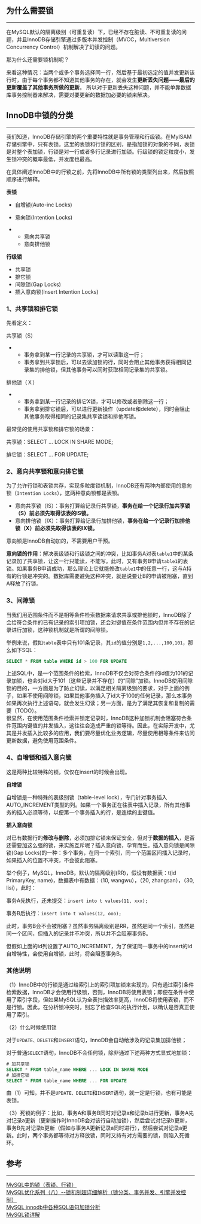 ## 为什么需要锁

---

在MySQL默认的隔离级别（可重复读）下，已经不存在脏读、不可重复读的问题，并且InnoDB存储引擎通过多版本并发控制（MVCC，Multiversion Concurrency Control）机制解决了幻读的问题。

那为什么还需要锁机制呢？

来看这种情况：当两个或多个事务选择同一行，然后基于最初选定的值并发更新该行时，由于每个事务都不知道其他事务的存在，就会发生**更新丢失问题——最后的更新覆盖了其他事务所做的更新**。 所以对于更新丢失这种问题，并不能单靠数据库事务控制器来解决，需要对要更新的数据加必要的锁来解决。

## InnoDB中锁的分类

---

我们知道，InnoDB存储引擎的两个重要特性就是事务管理和行级锁。在MyISAM存储引擎中，只有表锁。这里的表锁和行锁的区别，是指加锁的对象的不同，表锁是对整个表加锁，行锁是对一行或者多行记录进行加锁。行级锁的锁定粒度小，发生锁冲突的概率最低，并发度也最高。

在具体阐述InnoDB中的行锁之前，先将InnoDB中所有锁的类型列出来，然后按照顺序进行解释。

**表锁**

* 自增锁\(Auto-inc Locks\)

* 意向锁\(Intention Locks\)

* * 意向共享锁
  * 意向排他锁

**行级锁**

* 共享锁
* 排它锁
* 间隙锁\(Gap Locks\)
* 插入意向锁\(Insert Intention Locks\)

### 1、共享锁和排它锁

先看定义：

共享锁（S）

* * 事务拿到某一行记录的共享锁，才可以读取这一行；
  * 事务拿到共享锁后，可以去读加锁的行，同时会阻止其他事务获得相同记录集的排他锁，但其他事务可以同时获取相同记录集的共享锁。

排他锁（Ｘ）

* * 事务拿到某一行记录的排它X锁，才可以修改或者删除这一行；
  * 事务拿到排它锁后，可以进行更新操作（update和delete），同时会阻止其他事务取得相同的记录集共享读锁和排他写锁。

最常见的使用共享锁和排它锁的场景：

共享锁：SELECT ... LOCK IN SHARE MODE;

排它锁：SELECT ... FOR UPDATE;

### 2、意向共享锁和意向排它锁

为了允许行锁和表锁共存，实现多粒度锁机制，InnoDB还有两种内部使用的意向锁（`Intention Locks`），这两种意向锁都是表锁。

* 意向共享锁（IS）：事务打算给记录行共享锁，**事务在给一个记录行加共享锁（S）前必须先取得该表的IS锁。**
* 意向排他锁（IX）：事务打算给记录行加排他锁，**事务在给一个记录行加排他锁（X）前必须先取得该表的IX锁。**

意向锁是InnoDB自动加的，不需要用户干预。

**意向锁的作用**：解决表级锁和行级锁之间的冲突，比如事务A对表`table1`中的某条记录加了共享锁，让这一行只能读，不能写。此时，又有事务B申请`table1`的表锁。如果事务B申请成功，那么理论上它就能修改`table1`中的任意一行，这与A持有的行锁是冲突的。数据库需要避免这种冲突，就是说要让B的申请被阻塞，直到A释放了行锁。

### 3、间隙锁

当我们用范围条件而不是相等条件检索数据来请求共享或排他锁时，InnoDB除了会给符合条件的已有记录的索引项加锁，还会对键值在条件范围内但并不存在的记录进行加锁，这种锁机制就是所谓的间隙锁。

举例来说，假如`table`表中只有101条记录，其`id`的值分别是`1,2,...,100,101`，那么如下SQL：

```sql
SELECT * FROM table WHERE id > 100 FOR UPDATE
```

上述SQL中，是一个范围条件的检索，InnoDB不仅会对符合条件的id值为101的记录加锁，也会对id大于101（这些记录并不存在）的“间隙”加锁。InnoDB使用间隙锁的目的，一方面是为了防止幻读，以满足相关隔离级别的要求，对于上面的例子，如果不使用间隙锁，如果其他事务插入了id大于100的任何记录，那么本事务如果再次执行上述语句，就会发生幻读；另一方面，是为了满足其恢复和复制的需要（TODO）。  
很显然，在使用范围条件检索并锁定记录时，InnoDB这种加锁机制会阻塞符合条件范围内键值的并发插入，这往往会造成严重的锁等待。因此，在实际开发中，尤其是并发插入比较多的应用，我们要尽量优化业务逻辑，尽量使用相等条件来访问更新数据，避免使用范围条件。

### 4、自增锁和插入意向锁

这是两种比较特殊的锁，仅仅在insert的时候会出现。

**自增锁**

自增锁是一种特殊的表级别锁（table-level lock），专门针对事务插入AUTO\_INCREMENT类型的列。如果一个事务正在往表中插入记录，所有其他事务的插入必须等待，以便第一个事务插入的行，是连续的主键值。

**插入意向锁**

对已有数据行的**修改与删除**，必须加排它锁来保证安全，但对于**数据的插入**，是否还需要加这么强的锁，来实施互斥呢？插入意向锁，孕育而生。插入意向锁是间隙锁\(Gap Locks\)的一种：多个事务，在同一个索引，同一个范围区间插入记录时，如果插入的位置不冲突，不会彼此阻塞。

举个例子，MySQL，InnoDB，默认的隔离级别\(RR\)，假设有数据表：t\(id PrimaryKey, name\)，数据表中有数据：（10, wangwu），（20, zhangsan），（30, lisi），此时：

事务A先执行，还未提交：`insert into t values(11, xxx);`

事务B后执行：`insert into t values(12, ooo);`

此时，事务B会不会被阻塞？虽然事务隔离级别是RR，虽然是同一个索引，虽然是同一个区间，但插入的记录并不冲突，所以并不会阻塞事务B。

但假如上面的id列设置了AUTO\_INCREMENT，为了保证同一事务中的insert的id自增特性，会使用自增锁，此时，将会阻塞事务B。

### 其他说明

（1）InnoDB中的行锁是通过给索引上的索引项加锁来实现的，只有通过索引条件检索数据，InnoDB才会使用行级锁，否则，InnoDB将使用表锁；即便在条件中使用了索引字段，但如果MySQL认为全表扫描效率更高，InnoDB将使用表锁，而不是行锁。因此，在分析锁冲突时，别忘了检查SQL的执行计划，以确认是否真正使用了索引。

（2）什么时候使用锁

对于`UPDATE、DELETE`和`INSERT`语句，InnoDB会自动给涉及的记录集加排他锁；

对于普通`SELECT`语句，InnoDB不会任何锁，除非通过下述两种方式显式地加锁：

```sql
# 加共享锁
SELECT * FROM table_name WHERE ... LOCK IN SHARE MODE
# 加排它锁
SELECT * FROM table_name WHERE ... FOR UPDATE
```

由（1）可知，并不是`UPDATE、DELETE`和`INSERT`语句，就一定是行锁，也有可能是表锁。

（3）死锁的例子：比如，事务A和事务B同时对记录a和记录b进行更新，事务A先对记录a更新（更新操作时InnoDB会对该行自动加锁），然后尝试对记录b更新，事务B先对记录b更新（假如与事务A更新记录a同时进行），然后尝试对记录a更新。此时，两个事务都等待对方释放锁，同时又持有对方需要的锁，则陷入死循环。

## 参考

---

[MySQL中的锁（表锁、行锁）](http://www.cnblogs.com/chenqionghe/p/4845693.html)  
 [MySQL优化系列（八）--锁机制超详细解析（锁分类、事务并发、引擎并发控制）](http://blog.csdn.net/jack__frost/article/details/73347688)  
[MySQL innodb中各种SQL语句加锁分析](http://www.fordba.com/locks-set-by-different-sql-statements-in-innodb.html)  
 [MySQL锁详解](http://www.cnblogs.com/luyucheng/p/6297752.html)

